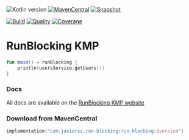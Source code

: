 ![Kotlin version](https://img.shields.io/badge/kotlin-1.4.31-blueviolet?logo=kotlin&logoColor=white)
[![MavenCentral](https://img.shields.io/maven-central/v/com.javiersc.run-blocking/run-blocking?label=MavenCentral)](https://repo1.maven.org/maven2/com/javiersc/run-blocking/run-blocking/)
[![Snapshot](https://img.shields.io/nexus/s/com.javiersc.run-blocking/run-blocking?server=https%3A%2F%2Foss.sonatype.org%2F&label=Snapshot)](https://oss.sonatype.org/content/repositories/snapshots/com/javiersc/run-blocking/run-blocking/)

[![Build](https://img.shields.io/github/workflow/status/JavierSegoviaCordoba/run-blocking-kmp/build?label=Build&logo=GitHub)](https://github.com/JavierSegoviaCordoba/run-blocking-kmp/tree/main)
[![Quality](https://img.shields.io/codacy/grade/6e5701cb8b2a48c3969fcb3edd27b4ce/main?label=Quality&logo=codacy&logoColor=white)](https://app.codacy.com/gh/JavierSegoviaCordoba/run-blocking-kmp/dashboard?branch=main)
[![Coverage](https://img.shields.io/codacy/coverage/6e5701cb8b2a48c3969fcb3edd27b4ce/main?label=Coverage&logo=codacy&logoColor=white)](https://app.codacy.com/gh/JavierSegoviaCordoba/run-blocking-kmp/dashboard?branch=main)

# RunBlocking KMP

```kotlin
fun main() = runBlocking {
    println(usersService.getUsers())
}
```

### Docs

All docs are available on the [RunBlocking KMP website](https://run-blocking-kmp.javiersc.com)

### Download from MavenCentral

```kotlin
implementation("com.javiersc.run-blocking:run-blocking:$version")
```
